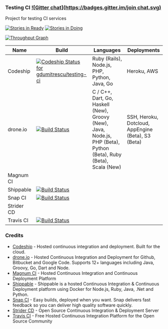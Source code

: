 ### Testing CI [![Gitter chat](https://badges.gitter.im/join chat.svg)](https://gitter.im/gdumitrescu/testing-ci)

Project for testing CI services

[![Stories in Ready](https://badge.waffle.io/gdumitrescu/testing-ci.svg?label=ready&title=Ready)](http://waffle.io/gdumitrescu/testing-ci)
[![Stories in Doing](https://badge.waffle.io/gdumitrescu/testing-ci.svg?label=doing&title=Doing)](http://waffle.io/gdumitrescu/testing-ci)

[![Throughput Graph](https://graphs.waffle.io/gdumitrescu/testing-ci/throughput.svg)](https://waffle.io/gdumitrescu/testing-ci/metrics)

| Name     | Build | Languages | Deployments | 
|----------|-------|-----------|-------------|
| Codeship | [![Codeship Status for gdumitrescu/testing-ci](https://codeship.io/projects/97b2af00-2188-0132-000d-063d8b748863/status)](https://codeship.io/projects/36287) | Ruby (Rails), Node.js, PHP, Python, Java, Go | Heroku, AWS |
| drone.io | [![Build Status](https://drone.io/github.com/gdumitrescu/testing-ci/status.png)](https://drone.io/github.com/gdumitrescu/testing-ci/latest) | C / C++, Dart, Go, Haskell (New), Groovy (New), Java, Node.js, PHP (Beta), Python (Beta), Ruby (Beta), Scala (New) | SSH, Heroku, Dotcloud, AppEngine (Beta), S3 (Beta) | 
| Magnum CI | | |
| Shippable | [![Build Status](https://api.shippable.com/projects/541b16beac22859af744281f/badge?branchName=master)](https://app.shippable.com/projects/541b16beac22859af744281f/builds/latest) |
| Snap CI | [![Build Status](https://snap-ci.com/gdumitrescu/testing-ci/branch/master/build_image)](https://snap-ci.com/gdumitrescu/testing-ci/branch/master) |
| Strider CD | | |
| Travis CI | [![Build Status](https://travis-ci.org/gdumitrescu/testing-ci.svg)](https://travis-ci.org/gdumitrescu/testing-ci) |

### Credits

- [Codeship](https://www.codeship.io) - Hosted continuous integration and deployment. Built for the cloud.
- [drone.io](https://drone.io) - Hosted Continuous Integration and Deployment for Github, Bitbucket and Google Code. Supports 12+ languages including Java, Groovy, Go, Dart and Node.
- [Magnum CI](https://magnum-ci.com) - Hosted Continuous Integration and Continuous Deployment Platform
- [Shippable](https://www.shippable.com/) - Shippable is a hosted Continuous Integration & Continuous Deployment platform using Docker for Node.js, Ruby, Java, .Net and Python.
- [Snap CI](https://www.snap-ci.com/) - Easy builds, deployed when you want. Snap delivers fast feedback so you can deliver high quality software quickly. 
- [Strider CD](http://stridercd.com) - Open Source Continuous Integration & Deployment Server
- [Travis CI](https://travis-ci.org) - Free Hosted Continuous Integration Platform for the Open Source Community
